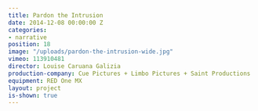 ```yaml
---
title: Pardon the Intrusion
date: 2014-12-08 00:00:00 Z
categories:
- narrative
position: 18
image: "/uploads/pardon-the-intrusion-wide.jpg"
vimeo: 113910481
director: Louise Caruana Galizia
production-company: Cue Pictures + Limbo Pictures + Saint Productions
equipment: RED One MX
layout: project
is-shown: true
---
```


